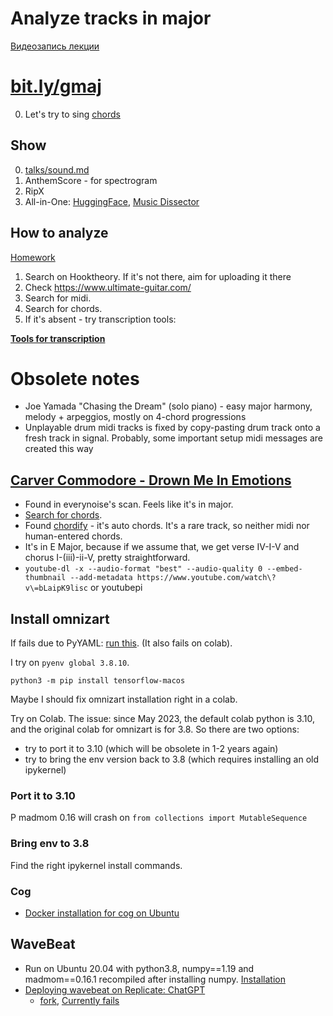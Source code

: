 # Analyze tracks in major

[Видеозапись лекции](https://t.me/keetezh/952)

# [bit.ly/gmaj](https://bit.ly/gmaj)

0. Let's try to sing [chords](https://book-one.hooktheory.com/section/chords)

## Show

0. [talks/sound.md](../sound.md)
1. AnthemScore - for spectrogram
2. RipX
3. All-in-One: [HuggingFace](https://huggingface.co/spaces/vpavlenko/all-in-one), [Music Dissector](https://music-dissector.vercel.app/)

## How to analyze

[Homework](https://github.com/vpavlenko/study-music/blob/main/talks/f0/01_major.md#homework)

1. Search on Hooktheory. If it's not there, aim for uploading it there
2. Check https://www.ultimate-guitar.com/
3. Search for midi.
4. Search for chords.
5. If it's absent - try transcription tools:

[**Tools for transcription**](../../parts/transcription.md) 

# Obsolete notes

- Joe Yamada "Chasing the Dream" (solo piano) - easy major harmony, melody + arpeggios, mostly on 4-chord progressions
- Unplayable drum midi tracks is fixed by copy-pasting drum track onto a fresh track in signal. Probably, some important setup midi messages are created this way

## [Carver Commodore - Drown Me In Emotions](https://www.youtube.com/watch?v=bLaipK9lisc)

- Found in everynoise's scan. Feels like it's in major.
- [Search for chords](https://www.google.com/search?q=Carver+Commodore+-+Drown+Me+In+Emotions+chords). 
- Found [chordify](https://chordify.net/chords/carver-commodore-drown-me-in-emotions-official-music-video-carver-commodore) - it's auto chords. It's a rare track, so neither midi nor human-entered chords.
- It's in E Major, because if we assume that, we get verse IV-I-V and chorus I-(iii)-ii-V, pretty straightforward.
- `youtube-dl -x --audio-format "best" --audio-quality 0 --embed-thumbnail --add-metadata https://www.youtube.com/watch\?v\=bLaipK9lisc` or youtubepi



## Install omnizart

If fails due to PyYAML: [run this](https://github.com/yaml/pyyaml/issues/601#issuecomment-1693730229). (It also fails on colab).

I try on `pyenv global 3.8.10`.

`python3 -m pip install tensorflow-macos`

Maybe I should fix omnizart installation right in a colab.

Try on Colab. The issue: since May 2023, the default colab python is 3.10, and the original colab for omnizart is for 3.8. So there are two options:
- try to port it to 3.10 (which will be obsolete in 1-2 years again)
- try to bring the env version back to 3.8 (which requires installing an old ipykernel)

### Port it to 3.10

P
madmom 0.16 will crash on `from collections import MutableSequence`

### Bring env to 3.8

Find the right ipykernel install commands.

### Cog

- [Docker installation for cog on Ubuntu](https://docs.docker.com/engine/install/ubuntu/)

## WaveBeat
   - Run on Ubuntu 20.04 with python3.8, numpy==1.19 and madmom==0.16.1 recompiled after installing numpy. [Installation](https://gist.github.com/vpavlenko/6d88bd19b4017c0bf63d70ca5a9738e7)
   - [Deploying wavebeat on Replicate: ChatGPT](https://chat.openai.com/share/de2f0f76-a6a0-4029-896e-16a37706f7ea)
      - [fork](https://github.com/vpavlenko/wavebeat), [Currently fails](https://gist.github.com/vpavlenko/6c4982ea9920ad0c46aa035b84afa300)


